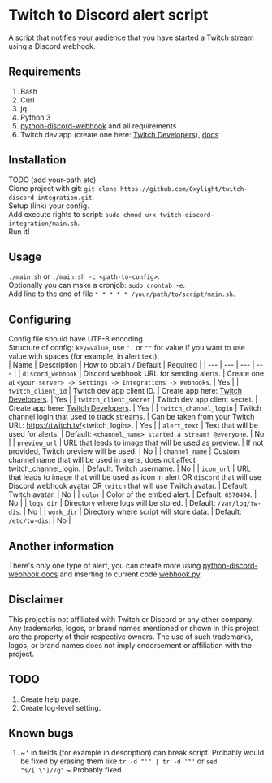 # Twitch to Discord alert script
A script that notifies your audience that you have started a Twitch stream using a Discord webhook.<br />
## Requirements
1. Bash
2. Curl
3. jq
4. Python 3
5. [python-discord-webhook](https://github.com/lovvskillz/python-discord-webhook/) and all requirements
6. Twitch dev app (create one here: [Twitch Developers](https://dev.twitch.tv/console)), [docs](https://dev.twitch.tv/docs/api/get-started)
## Installation
TODO (add your-path etc)<br />
Clone project with git: `git clone https://github.com/Oxylight/twitch-discord-integration.git`.<br />
Setup (link) your config.<br />
Add execute rights to script: `sudo chmod u+x twitch-discord-integration/main.sh`.<br />
Run it!<br />
## Usage
`./main.sh` or `./main.sh -c <path-to-config>`.<br />
Optionally you can make a cronjob: `sudo crontab -e`.<br />
Add line to the end of file `* * * * * /your/path/to/script/main.sh`.<br />
## Configuring
Config file should have UTF-8 encoding.<br />
Structure of config: `key=value`, use `''` or `""` for value if you want to use value with spaces (for example, in alert text).<br />
| Name | Description | How to obtain / Default | Required |
| --- | --- | --- | --- |
| `discord_webhook` | Discord webhook URL for sending alerts. | Create one at `<your server> -> Settings -> Integrations -> Webhooks`. | Yes |
| `twitch_client_id` | Twitch dev app client ID. | Create app here: [Twitch Developers](https://dev.twitch.tv/console). | Yes |
| `twitch_client_secret` | Twitch dev app client secret. | Create app here: [Twitch Developers](https://dev.twitch.tv/console). | Yes |
| `twitch_channel_login` | Twitch channel login that used to track streams. | Can be taken from your Twitch URL: https://twitch.tv/<twitch_login>. | Yes |
| `alert_text` | Text that will be used for alerts. | Default: `<channel_name> started a stream! @everyone`. | No |
| `preview_url` | URL that leads to image that will be used as preview. | If not provided, Twitch preview will be used. | No |
| `channel_name` | Custom channel name that will be used in alerts, does not affect twitch_channel_login. | Default: Twitch username. | No |
| `icon_url` | URL that leads to image that will be used as icon in alert OR `discord` that will use Discord webhook avatar OR `twitch` that will use Twitch avatar. | Default: Twitch avatar. | No |
| `color` | Color of the embed alert. | Default: `6570404`. | No |
| `logs_dir` | Directory where logs will be stored. | Default: `/var/log/tw-dis`. | No |
| `work_dir` | Directory where script will store data. | Default: `/etc/tw-dis`. | No |
## Another information
There's only one type of alert, you can create more using [python-discord-webhook docs](https://github.com/lovvskillz/python-discord-webhook/#basic-webhook) and inserting to current code [webhook.py](/webhook.py).<br />
## Disclaimer
This project is not affiliated with Twitch or Discord or any other company. Any trademarks, logos, or brand names mentioned or shown in this project are the property of their respective owners. The use of such trademarks, logos, or brand names does not imply endorsement or affiliation with the project.
## TODO
1. Create help page.
2. Create log-level setting.
## Known bugs
1. ~`'` in fields (for example in description) can break script. Probably would be fixed by erasing them like `tr -d "'" | tr -d '"'` or `sed "s/['\"]//g"`.~ Probably fixed.